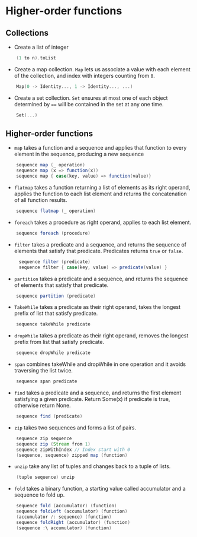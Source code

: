 Higher-order functions
======================

Collections
-----------

- Create a list of integer

```scala
    (1 to n).toList
```

- Create a map collection. `Map` lets us associate a value with each element of 
the collection, and index with integers counting from `0`.

```scala
    Map(0 -> Identity..., 1 -> Identity..., ...)
```

- Create a set collection. `Set` ensures at most one of each object determined 
by `==` will be contained in the set at any one time.

```scala
    Set(...)
```

Higher-order functions
----------------------

- `map` takes a function and a sequence and applies that function to every element in the sequence, producing a new sequence

```scala
    sequence map (_ operation)
    sequence map (x => function(x))
    sequence map { case(key, value) => function(value)}
```

- `flatmap` takes a function returning a list of elements as its right operand, applies the function to each list element and returns the concatenation of all function results. 

```scala
    sequence flatmap (_ operation)
```

- `foreach` takes a procedure as right operand, applies to each list element.

```scala
    sequence foreach (procedure)
```

- `filter` takes a predicate and a sequence, and returns the sequence of elements that satisfy that predicate. Predicates returns `true` or `false`.

```scala
     sequence filter (predicate)
     sequence filter { case(key, value) => predicate(value) }
```

- `partition` takes a predicate and a sequence, and returns the sequence of elements that satisfy that predicate.

```scala
    sequence partition (predicate)
```

- `TakeWhile` takes a predicate as their right operand, takes the longest prefix of list that satisfy predicate.

```scala
    sequence takeWhile predicate
```

- `dropWhile` takes a predicate as their right operand, removes the longest prefix from list that satisfy predicate.

```scala
    sequence dropWhile predicate
```

- `span` combines takeWhile and dropWhile in one operation and it avoids traversing the list twice.

```scala
    sequence span predicate
```

- `find` takes a predicate and a sequence, and returns the first element satisfying a given predicate. Return Some(x) if predicate is true, otherwise return None.

```scala
    sequence find (predicate)
```

- `zip` takes two sequences and forms a list of pairs.

```scala
    sequence zip sequence
    sequence zip (Stream from 1)
    sequence zipWithIndex // Index start with 0
    (sequence, sequence) zipped map (function)
```

- `unzip` take any list of tuples and changes back to a tuple of lists.

```scala
    (tuple sequence) unzip
```

- `fold` takes a binary function, a starting value called accumulator and a sequence to fold up.

```scala
    sequence fold (accumulator) (function)
    sequence foldLeft (accumulator) (function)
    (accumulator /: sequence) (function)
    sequence foldRight (accumulator) (function)
    (sequence :\ accumulator) (function)
```
